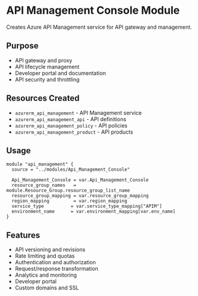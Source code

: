 # API Management Console Module

Creates Azure API Management service for API gateway and management.

## Purpose
- API gateway and proxy
- API lifecycle management
- Developer portal and documentation
- API security and throttling

## Resources Created
- `azurerm_api_management` - API Management service
- `azurerm_api_management_api` - API definitions
- `azurerm_api_management_policy` - API policies
- `azurerm_api_management_product` - API products

## Usage
```hcl
module "api_management" {
  source = "../modules/Api_Management_Console"
  
  Api_Management_Console = var.Api_Management_Console
  resource_group_names   = module.Resource_Group.resource_group_list_name
  resource_group_mapping = var.resource_group_mapping
  region_mapping         = var.region_mapping
  service_type          = var.service_type_mapping["APIM"]
  environment_name      = var.environment_mapping[var.env_name]
}
```

## Features
- API versioning and revisions
- Rate limiting and quotas
- Authentication and authorization
- Request/response transformation
- Analytics and monitoring
- Developer portal
- Custom domains and SSL
